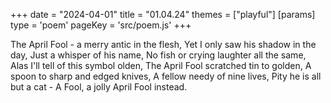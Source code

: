 +++
date = "2024-04-01"
title = "01.04.24"
themes = ["playful"]
[params]
  type = 'poem'
  pageKey = 'src/poem.js'
+++

The April Fool - a merry antic in the flesh,
Yet I only saw his shadow in the day,
Just a whisper of his name,
No fish or crying laughter all the same,
Alas I'll tell of this symbol olden,
The April Fool scratched tin to golden,
A spoon to sharp and edged knives,
A fellow needy of nine lives,
Pity he is all but a cat -
A Fool, a jolly April Fool instead.
